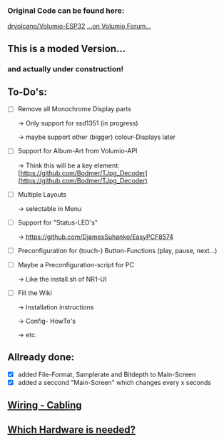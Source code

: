 ### Original Code can be found here:
[drvolcano/Volumio-ESP32](https://github.com/drvolcano/Volumio-ESP32)
[...on Volumio Forum...](https://community.volumio.org/t/wifi-remote-for-volumio-based-on-esp32-and-oled/39146)

## This is a moded Version...
### and actually under construction!

## To-Do's:

- [ ] Remove all Monochrome Display parts 

  -> Only support for ssd1351 (in progress)

  -> maybe support other (bigger) colour-Displays later
  
- [ ] Support for Album-Art from Volumio-API
  
  -> Think this will be a key element:[https://github.com/Bodmer/TJpg_Decoder](https://github.com/Bodmer/TJpg_Decoder)

- [ ] Multiple Layouts
  
  -> selectable in Menu

- [ ] Support for "Status-LED's"

  -> https://github.com/DjamesSuhanko/EasyPCF8574

- [ ] Preconfiguration for (touch-) Button-Functions (play, pause, next...)

- [ ] Maybe a Preconfiguration-script for PC

  -> Like the install.sh of NR1-UI

- [ ] Fill the Wiki

  -> Installation instructions

  -> Config- HowTo's

  -> etc.

## Allready done:

- [x] added File-Format, Samplerate and Bitdepth to Main-Screen
- [x] added a seccond "Main-Screen" which changes every x seconds

## [Wiring - Cabling](https://github.com/Maschine2501/Volumio-ESP32/wiki/Wiring)

## [Which Hardware is needed?](https://github.com/Maschine2501/Volumio-ESP32/wiki/Used-Hardware)

